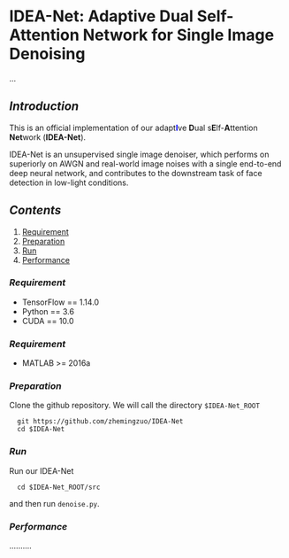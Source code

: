 # IDEA-Net: Adaptive Dual Self-Attention Network for Single Image Denoising
...

## _Introduction_
This is an official implementation of our adapt<span style="color:blue">**I**</span>ve **D**ual s**E**lf-**A**ttention **Net**work (**IDEA-Net**).

IDEA-Net is an unsupervised single image denoiser, which performs on superiorly on AWGN and real-world image noises with a single end-to-end deep neural network, and contributes to the downstream task of face detection in low-light conditions.

## _Contents_
1. [Requirement](#requirement)
2. [Preparation](#preparation)
3. [Run](#run)
4. [Performance](#performance)

### _Requirement_
- TensorFlow == 1.14.0
- Python == 3.6
- CUDA == 10.0

### _Requirement_
- MATLAB >= 2016a

### _Preparation_
Clone the github repository. We will call the directory `$IDEA-Net_ROOT`
```Shell
  git https://github.com/zhemingzuo/IDEA-Net
  cd $IDEA-Net
```

### _Run_
Run our IDEA-Net
```Shell
  cd $IDEA-Net_ROOT/src
```
and then run `denoise.py`.

### _Performance_
..........